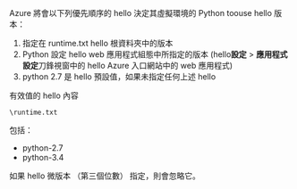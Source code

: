 Azure 將會以下列優先順序的 hello 決定其虛擬環境的 Python toouse hello 版本：

1. 指定在 runtime.txt hello 根資料夾中的版本
2. Python 設定 hello web 應用程式組態中所指定的版本 (hello**設定** > **應用程式設定**刀鋒視窗中的 hello Azure 入口網站中的 web 應用程式)
3. python 2.7 是 hello 預設值，如果未指定任何上述 hello

有效值的 hello 內容 

    \runtime.txt

包括：

* python-2.7
* python-3.4

如果 hello 微版本 （第三個位數） 指定，則會忽略它。


